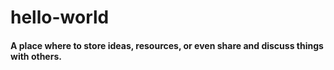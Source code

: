 # hello-world
<h4>A place where to store ideas, resources, or even share and discuss things with others.</h4>

